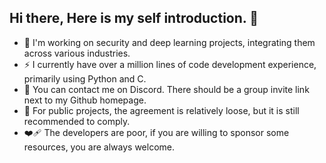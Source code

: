 ## Hi there, Here is my self introduction. 👋

- 🔭 I'm working on security and deep learning projects, integrating them across various industries.
- ⚡ I currently have over a million lines of code development experience, primarily using Python and C.
- 💬 You can contact me on Discord. There should be a group invite link next to my Github homepage.
- 🔏 For public projects, the agreement is relatively loose, but it is still recommended to comply.
- ❤️‍🩹 The developers are poor, if you are willing to sponsor some resources, you are always welcome.
